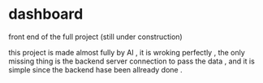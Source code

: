 # dashboard
front end of the full project  (still under construction)


this project is made almost fully by AI , it is wroking perfectly , the only missing thing is the backend server connection to pass the data , and it is simple since the backend hase been allready done .
